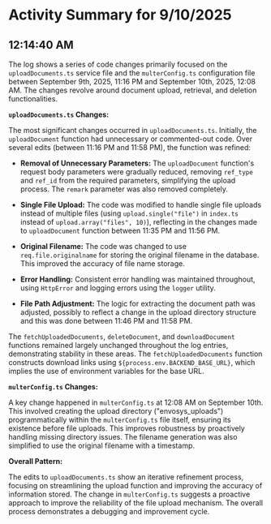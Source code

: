 # Activity Summary for 9/10/2025

## 12:14:40 AM
The log shows a series of code changes primarily focused on the `uploadDocuments.ts` service file and the `multerConfig.ts` configuration file between September 9th, 2025, 11:16 PM and September 10th, 2025, 12:08 AM.  The changes revolve around document upload, retrieval, and deletion functionalities.

**`uploadDocuments.ts` Changes:**

The most significant changes occurred in `uploadDocuments.ts`. Initially, the `uploadDocument` function had unnecessary or commented-out code.  Over several edits (between 11:16 PM and 11:58 PM), the function was refined:

* **Removal of Unnecessary Parameters:** The `uploadDocument` function's request body parameters were gradually reduced, removing `ref_type` and `ref_id`  from the required parameters, simplifying the upload process.  The `remark` parameter was also removed completely.

* **Single File Upload:** The code was modified to handle single file uploads instead of multiple files (using `upload.single("file")` in `index.ts` instead of `upload.array("files", 10)`), reflecting in the changes made to `uploadDocument` function between 11:35 PM and 11:56 PM.

* **Original Filename:** The code was changed to use `req.file.originalname` for storing the original filename in the database.  This improved the accuracy of file name storage.

* **Error Handling:** Consistent error handling was maintained throughout, using `HttpError` and logging errors using the `logger` utility.

* **File Path Adjustment:** The logic for extracting the document path was adjusted, possibly to reflect a change in the upload directory structure and this was done between 11:46 PM and 11:58 PM.

The `fetchUploadedDocuments`, `deleteDocument`, and `downloadDocument` functions remained largely unchanged throughout the log entries, demonstrating stability in these areas.  The `fetchUploadedDocuments` function constructs download links using `${process.env.BACKEND_BASE_URL}`, which implies the use of environment variables for the base URL.


**`multerConfig.ts` Changes:**

A key change happened in `multerConfig.ts` at 12:08 AM on September 10th.  This involved creating the upload directory ("envosys_uploads") programmatically within the `multerConfig.ts` file itself, ensuring its existence before file uploads. This improves robustness by proactively handling missing directory issues. The filename generation was also simplified to use the original filename with a timestamp.


**Overall Pattern:**

The edits to `uploadDocuments.ts` show an iterative refinement process, focusing on streamlining the upload function and improving the accuracy of information stored.  The change in `multerConfig.ts`  suggests a proactive approach to improve the reliability of the file upload mechanism.  The overall process demonstrates a debugging and improvement cycle.
